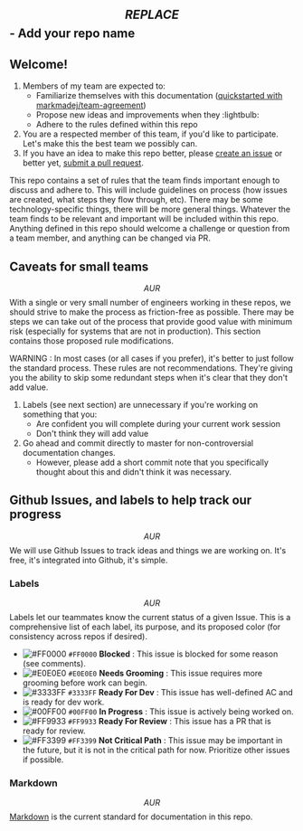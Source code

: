 ## $$REPLACE$$ - Add your repo name

## Welcome!
1. Members of my team are expected to:
    * Familiarize themselves with this documentation ([quickstarted with markmadej/team-agreement](https://github.com/markmadej/team-agreement))
    * Propose new ideas and improvements when they :lightbulb:
    * Adhere to the rules defined within this repo
1. You are a respected member of this team, if you'd like to participate.  Let's make this the best team we possibly can.
1. If you have an idea to make this repo better, please [create an issue]($$REPO$$/issues/new) or better yet, [submit a pull request]($$REPO$$/pulls).

This repo contains a set of rules that the team finds important enough to discuss and adhere to.  This will include guidelines on process (how issues are created, what steps they flow through, etc).  There may be some technology-specific things, there will be more general things.  Whatever the team finds to be relevant and important will be included within this repo.  Anything defined in this repo should welcome a challenge or question from a team member, and anything can be changed via PR.  

## Caveats for small teams
$$AUR$$
With a single or very small number of engineers working in these repos, we should strive to make the process as friction-free as possible.  There may be steps we can take out of the process that provide good value with minimum risk (especially for systems that are not in production).  This section contains those proposed rule modifications.

WARNING : In most cases (or all cases if you prefer), it's better to just follow the standard process.  These rules are not recommendations.  They're giving you the ability to skip some redundant steps when it's clear that they don't add value.
1. Labels (see next section) are unnecessary if you're working on something that you:
    * Are confident you will complete during your current work session
    * Don't think they will add value
1. Go ahead and commit directly to master for non-controversial documentation changes.  
    * However, please add a short commit note that you specifically thought about this and didn't think it was necessary.

## Github Issues, and labels to help track our progress
$$AUR$$
We will use Github Issues to track ideas and things we are working on.  It's free, it's integrated into Github, it's simple.  

### Labels
$$AUR$$
Labels let our teammates know the current status of a given Issue.  This is a comprehensive list of each label, its purpose, and its proposed color (for consistency across repos if desired).

* ![#FF0000](https://placehold.it/15/ff0000/000000?text=+) `#FF0000` **Blocked** : This issue is blocked for some reason (see comments).  
* ![#E0E0E0](https://placehold.it/15/e0e0e0/000000?text=+) `#E0E0E0` **Needs Grooming** : This issue requires more grooming before work can begin.  
* ![#3333FF](https://placehold.it/15/3333ff/000000?text=+) `#3333FF` **Ready For Dev** : This issue has well-defined AC and is ready for dev work. 
* ![#00FF00](https://placehold.it/15/00ff00/000000?text=+) `#00FF00` **In Progress** : This issue is actively being worked on.  
* ![#FF9933](https://placehold.it/15/ff9933/000000?text=+) `#FF9933` **Ready For Review** : This issue has a PR that is ready for review. 
* ![#FF3399](https://placehold.it/15/ff3399/000000?text=+) `#FF3399` **Not Critical Path** : This issue may be important in the future, but it is not in the critical path for now.  Prioritize other issues if possible.
 
### Markdown
$$AUR$$
[Markdown](https://www.markdownguide.org/basic-syntax/) is the current standard for documentation in this repo.
